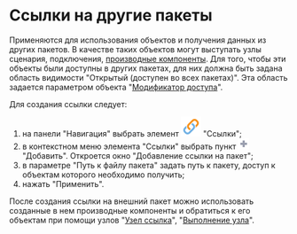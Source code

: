 # Ссылки на другие пакеты

Применяются для использования объектов и получения данных из других пакетов. В качестве таких объектов могут выступать узлы сценария, подключения, [производные компоненты](./derived_component.md). Для того, чтобы эти объекты были доступны в других пакетах, для них должна быть задана область видимости "Открытый (доступен во всех пакетах)". Эта область задается параметром объекта "[Модификатор доступа](./access_modifier.md)".

Для создания ссылки следует:

 1. на панели "Навигация" выбрать элемент ![](../media/app/icons/system_object_18/system_object_default-19.svg) "Ссылки";
 2. в контекстном меню элемента "Ссылки" выбрать пункт ![](../media/app/icons/toolbar_18/add_inactive.svg) "Добавить". Откроется окно "Добавление ссылки на пакет";
 3. в параметре "Путь к файлу пакета" задать путь к пакету, доступ к объектам которого необходимо получить;
 4. нажать "Применить".

После создания ссылки на внешний пакет можно использовать созданные в нем производные компоненты и обратиться к его объектам при помощи узлов "[Узел ссылка](../processors/control/unit-link.md)", "[Выполнение узла](../processors/control/execute-node.md)".
